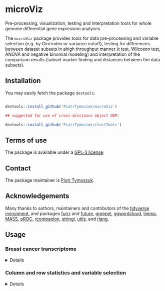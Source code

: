 # microViz

Pre-processing, visualization, testing and interpretation tools for whole genome differential gene expression analyses

The `microViz` package provides tools for data pre-processing and variable selection (e.g. by Gini index or variance cutoff), testing for differences between dataset subsets in ahigh throughput manner (t test, Wilcoxon test, ANOVA and negative binomial modeling) and interpretation of the comparison results (subset marker finding and distances between the data subsets).

## Installation

You may easily fetch the package `devtools`: 

```r

devtools::install_github('PiotrTymoszuk/microViz')

## suggested for use of cross-disstance object OOP:

devtools::install_github('PiotrTymoszuk/clustTools')

```

## Terms of use

The package is available under a [GPL-3 license](https://github.com/PiotrTymoszuk/microViz/blob/main/LICENSE).

## Contact

The package maintainer is [Piotr Tymoszuk](mailto:piotr.s.tymoszuk@gmail.com).

## Acknowledgements

Many thanks to authors, maintainers and contributors of the [tidyverse evironment](https://www.tidyverse.org/), and packages [furrr](https://furrr.futureverse.org/) and [future](https://www.futureverse.org/packages-overview.html), [ggrepel](https://cran.r-project.org/web/packages/ggrepel/vignettes/ggrepel.html), [ggwordcloud](https://lepennec.github.io/ggwordcloud/), [limma](https://kasperdanielhansen.github.io/genbioconductor/html/limma.html), [MASS](https://cran.r-project.org/web/packages/MASS/index.html), [pROC](https://github.com/cran/pROC/tree/master), [rcompanion](https://rcompanion.org/handbook/), [stringi](https://stringi.gagolewski.com/index.html), [utils](https://cran.r-project.org/web/packages/R.utils/index.html), and [rlang](https://rlang.r-lib.org/).

## Usage

### Breast cancer transcriptome

<details>

Let's start with some example whole genome data provided with the `microViz` package. The `brca` data set stores normalized gene counts obtained by RNA sequencing of more than 150 breast carcinomas from [a patient-intitiated study]( https://www.cbioportal.org/study/summary?id=brca_mbcproject_2022). The data set comes along with clinical information concerning time point of sampling, metastatasis, histology and estrogen receptor (ER) status. In this vignette, we'll use both the untransformed counts as well as counts following `log2(x + 1)` transformation:

```r
## some tools

  library(tidyverse)
  library(rlang)
  library(microViz)
  library(trafo)

  library(org.Hs.eg.db)
  library(AnnotationDbi)

  ## for parallelization

  library(furrr)

  select <- dplyr::select
  reduce <- purrr::reduce

## the data set

  data("brca")

  counts <- brca

  ## listing all available genes

  genes <- names(brca)

  genes <- genes[!genes %in% c('sample_id',
                               'patient_id',
                               'timepoint',
                               'metastasis',
                               'histology',
                               'er_status')]

  ## a data frame with log2-transformed variables
  ## increasing by 1 to avoid potential log2(zero)

  log_expression <- counts

  log_expression[genes] <- log_expression[genes] %>%
    map_dfc(~log2(.x + 1))

```
```r
> head(counts)
# A tibble: 6 × 38,957
  sample…¹ patie…² timep…³ metas…⁴ histo…⁵ er_st…⁶ TSPAN6  TNMD  DPM1 SCYL3 C1orf…⁷   FGR   CFH FUCA2  GCLC  NFYA STPG1 NIPAL3 LAS1L ENPP4
  <chr>    <chr>   <fct>   <fct>   <fct>   <fct>    <dbl> <dbl> <dbl> <dbl>   <dbl> <dbl> <dbl> <dbl> <dbl> <dbl> <dbl>  <dbl> <dbl> <dbl>
1 MBC-MBC… MBCPro… T2      METAST… IDC     NA        3.36  0.17  17.3  6.44    8.23  5.09 25.1   6.11  25.3  17.4  2.3   11.2   16.8  2.05
2 MBC-MBC… MBCPro… T1      METAST… MIXED_… NEGATI…   5.58  0.61  34.4 17.4    22.4   1.71 35.6   7.66  33.9  32.9  1.54   6.79  17.6  2.04
3 MBC-MBC… MBCPro… T2      METAST… ILC     NA        5.42  0     34.8 13.5    13.1   4.14 17.4   3.51  33.9  16.6  0.85   5.74  13.8  1.11
4 MBC-MBC… MBCPro… T1      METAST… IDC     POSITI…   2.96  0.01  30.1  8.5    27.2   0.75  9.74  6.27  37.9  16.2  2.6    6.56  17.9  3.11
5 MBC-MBC… MBCPro… T3      METAST… IDC     NA        4.47  0.55  42.7  8.61   13.4   2.94 51.5   8.02  35.8  10.1  2.14  10.9   12.7  2.87
6 MBC-MBC… MBCPro… T1      METAST… IDC     POSITI…   5.41  0.26  25.9  4.26    6.18  2.49 48.0   7.97  26.9  18.0  2.39  14.6   13.4  2.76
# … with 38,937 more variables: SEMA3F <dbl>, CFTR <dbl>, ANKIB1 <dbl>, CYP51A1 <dbl>, KRIT1 <dbl>, RAD52 <dbl>, MYH16 <dbl>, BAD <dbl>,
#   LAP3 <dbl>, CD99 <dbl>, HS3ST1 <dbl>, AOC1 <dbl>, WNT16 <dbl>, HECW1 <dbl>, MAD1L1 <dbl>, LASP1 <dbl>, SNX11 <dbl>, TMEM176A <dbl>,
#   M6PR <dbl>, KLHL13 <dbl>, CYP26B1 <dbl>, ICA1 <dbl>, DBNDD1 <dbl>, ALS2 <dbl>, CASP10 <dbl>, CFLAR <dbl>, TFPI <dbl>, NDUFAF7 <dbl>,
#   RBM5 <dbl>, MTMR7 <dbl>, SLC7A2 <dbl>, ARF5 <dbl>, SARM1 <dbl>, POLDIP2 <dbl>, PLXND1 <dbl>, AK2 <dbl>, CD38 <dbl>, FKBP4 <dbl>,
#   KDM1A <dbl>, RBM6 <dbl>, CAMKK1 <dbl>, RECQL <dbl>, CCDC132 <dbl>, HSPB6 <dbl>, ARHGAP33 <dbl>, NDUFAB1 <dbl>, PDK4 <dbl>,
#   SLC22A16 <dbl>, ZMYND10 <dbl>, ABCB5 <dbl>, ARX <dbl>, SLC25A13 <dbl>, ST7 <dbl>, CDC27 <dbl>, SLC4A1 <dbl>, CALCR <dbl>, HCCS <dbl>,
#   DVL2 <dbl>, PRSS22 <dbl>, UPF1 <dbl>, SKAP2 <dbl>, SLC25A5 <dbl>, CCDC109B <dbl>, HOXA11 <dbl>, POLR2J <dbl>, DHX33 <dbl>, …
# ℹ Use `colnames()` to see all variable names

> head(log_expression)
# A tibble: 6 × 38,957
  sampl…¹ patie…² timep…³ metas…⁴ histo…⁵ er_st…⁶ TSPAN6   TNMD  DPM1 SCYL3 C1orf…⁷   FGR   CFH FUCA2  GCLC  NFYA STPG1 NIPAL3 LAS1L ENPP4
  <chr>   <chr>   <fct>   <fct>   <fct>   <fct>    <dbl>  <dbl> <dbl> <dbl>   <dbl> <dbl> <dbl> <dbl> <dbl> <dbl> <dbl>  <dbl> <dbl> <dbl>
1 MBC-MB… MBCPro… T2      METAST… IDC     NA        2.12 0.227   4.20  2.90    3.21 2.61   4.71  2.83  4.72  4.20 1.72    3.61  4.15  1.61
2 MBC-MB… MBCPro… T1      METAST… MIXED_… NEGATI…   2.72 0.687   5.15  4.20    4.55 1.44   5.20  3.11  5.13  5.08 1.34    2.96  4.21  1.60
3 MBC-MB… MBCPro… T2      METAST… ILC     NA        2.68 0       5.16  3.86    3.82 2.36   4.20  2.17  5.12  4.14 0.888   2.75  3.89  1.08
4 MBC-MB… MBCPro… T1      METAST… IDC     POSITI…   1.99 0.0144  4.96  3.25    4.82 0.807  3.42  2.86  5.28  4.11 1.85    2.92  4.24  2.04
5 MBC-MB… MBCPro… T3      METAST… IDC     NA        2.45 0.632   5.45  3.26    3.85 1.98   5.71  3.17  5.20  3.47 1.65    3.57  3.78  1.95
6 MBC-MB… MBCPro… T1      METAST… IDC     POSITI…   2.68 0.333   4.75  2.40    2.84 1.80   5.62  3.17  4.80  4.25 1.76    3.97  3.85  1.91
# … with 38,937 more variables: SEMA3F <dbl>, CFTR <dbl>, ANKIB1 <dbl>, CYP51A1 <dbl>, KRIT1 <dbl>, RAD52 <dbl>, MYH16 <dbl>, BAD <dbl>,
#   LAP3 <dbl>, CD99 <dbl>, HS3ST1 <dbl>, AOC1 <dbl>, WNT16 <dbl>, HECW1 <dbl>, MAD1L1 <dbl>, LASP1 <dbl>, SNX11 <dbl>, TMEM176A <dbl>,
#   M6PR <dbl>, KLHL13 <dbl>, CYP26B1 <dbl>, ICA1 <dbl>, DBNDD1 <dbl>, ALS2 <dbl>, CASP10 <dbl>, CFLAR <dbl>, TFPI <dbl>, NDUFAF7 <dbl>,
#   RBM5 <dbl>, MTMR7 <dbl>, SLC7A2 <dbl>, ARF5 <dbl>, SARM1 <dbl>, POLDIP2 <dbl>, PLXND1 <dbl>, AK2 <dbl>, CD38 <dbl>, FKBP4 <dbl>,
#   KDM1A <dbl>, RBM6 <dbl>, CAMKK1 <dbl>, RECQL <dbl>, CCDC132 <dbl>, HSPB6 <dbl>, ARHGAP33 <dbl>, NDUFAB1 <dbl>, PDK4 <dbl>,
#   SLC22A16 <dbl>, ZMYND10 <dbl>, ABCB5 <dbl>, ARX <dbl>, SLC25A13 <dbl>, ST7 <dbl>, CDC27 <dbl>, SLC4A1 <dbl>, CALCR <dbl>, HCCS <dbl>,
#   DVL2 <dbl>, PRSS22 <dbl>, UPF1 <dbl>, SKAP2 <dbl>, SLC25A5 <dbl>, CCDC109B <dbl>, HOXA11 <dbl>, POLR2J <dbl>, DHX33 <dbl>, …
# ℹ Use `colnames()` to see all variable names
```
</details>

### Column and row statistics and variable selection

<details>
  
The package provides a wode range of statistics of central tendency and distribution which somehow are not provided in base R. For sake of speed, they all operate in C++ under the hood:

```r
## geometric mean

>   Gmean(counts$HERC2)
[1] 36.00704

## harmonic mean
> Hmean(counts$HERC2)
[1] 31.7873

## 95% percentile confidence interval
> perCI(counts$HERC2)
[1] 15.002 76.100

## 95% confidence interval computed with the BCA method
> bcaCI(counts$HERC2)
[1] 15.18945 81.06810

## Gini coefficient: with and without sample bias correction

> Gini(counts$HERC2, unbiased = TRUE)
[1] 0.2364145

> Gini(counts$HERC2, unbiased = FALSE)
[1] 0.2349086

## ratio of frequencies of the first most common to the semond most common element
## of a vector
> freqRatio(counts$TSPAN6) 
[1] 1.5

## percentage of unique values
> percUnique(counts$TSPAN6)
[1] 91.71975
```
Each of them has a column- and row-wise counterpart, which may be useful at selection of genes expressed with sufficient variability for differential gene expression analysis of modeling:

```r
## numeric stats for 38K+ genes, here for variable medians:

>   system.time(counts[genes] %>%
+                 colMedians(na.rm = TRUE))
   user  system elapsed 
   0.74    0.03    0.77

## variable minima and maxima

>   colMins(counts[genes]) %>% head
  TSPAN6     TNMD     DPM1    SCYL3 C1orf112      FGR 
    0.32     0.00     0.04     1.03     2.15     0.00

>   counts[genes] %>% colMax %>% head
  TSPAN6     TNMD     DPM1    SCYL3 C1orf112      FGR 
   19.31    13.69    89.72    20.25    57.76    30.55

## geometric and harmonic means

> counts[genes] %>% colGmeans %>% head
   TSPAN6      TNMD      DPM1     SCYL3  C1orf112       FGR 
 4.297067  0.000000 28.100647  6.329931 13.418881  0.000000

> counts[genes] %>% colHmeans %>% head
   TSPAN6      TNMD      DPM1     SCYL3  C1orf112       FGR 
 3.113677  0.000000  5.067529  5.551144 11.331793  0.000000

## variances and Gini coefficients

> counts[genes] %>% colVars %>% head
    TSPAN6       TNMD       DPM1      SCYL3   C1orf112        FGR 
 10.557030   2.244567 211.335627  11.319315  88.910633   9.789100

>  counts[genes] %>% colGini %>% head
   TSPAN6      TNMD      DPM1     SCYL3  C1orf112       FGR 
0.3292340 0.6346546 0.2448090 0.2575666 0.3083520 0.4285603

## ration of frequencies of the most common to the second most common element
## and percentage of unique elements

> counts[genes] %>% colFreqRatios %>% head
  TSPAN6     TNMD     DPM1    SCYL3 C1orf112      FGR 
     1.5      4.5      1.0      1.5      1.0      1.0

>  counts[genes] %>% colPercUniques %>% head
  TSPAN6     TNMD     DPM1    SCYL3 C1orf112      FGR 
91.71975 64.33121 97.45223 94.90446 95.54140 80.25478 

```
The process of variable selection based e.g. on Gini coefficient, frequency ratio, or variance to mean ratio can be facilitated by the `distr_stats()` (variables in columns) and `row_stats()` (variables in rows). As such, those two functions generate ta similar output bunch of stats as `caret::nearZeroVar()()` but are expected to be several times faster:

```r
>   system.time(distr_stats(log_expression[genes]))
   user  system elapsed 
   5.22    0.25    5.48

>   system.time(caret::nearZeroVar(log_expression[genes]))
   user  system elapsed 
  22.92    0.44   23.38

```

```r
## selection of genes with a Gini coefficient cutoff
  
  colStats <- log_expression[genes] %>%
    distr_stats

  variant_genes <- colStats %>%
    filter(gini_coef >= 0.1,
           freqRatio < 5) %>%
    .$variable
```

```r
> head(colStats)

# A tibble: 6 × 9
  variable  mean   var gini_coef var_mean_ratio freqRatio percentUnique zeroVar nzv  
  <chr>    <dbl> <dbl>     <dbl>          <dbl>     <dbl>         <dbl> <lgl>   <lgl>
1 TSPAN6   2.47  0.569    0.171           0.231       1.5          91.7 FALSE   FALSE
2 TNMD     0.718 0.480    0.511           0.669       4.5          64.3 FALSE   FALSE
3 DPM1     4.90  0.550    0.0769          0.112       1            97.5 FALSE   FALSE
4 SCYL3    2.90  0.356    0.116           0.123       1.5          94.9 FALSE   FALSE
5 C1orf112 3.87  0.573    0.110           0.148       1            95.5 FALSE   FALSE
6 FGR      1.71  0.596    0.247           0.349       1            80.3 FALSE   FALSE

> head(variant_genes)
[1] "TSPAN6"   "TNMD"     "SCYL3"    "C1orf112" "FGR"      "CFH"

> length(genes)
[1] 38951

> length(variant_genes)
[1] 13749

```
</details>


